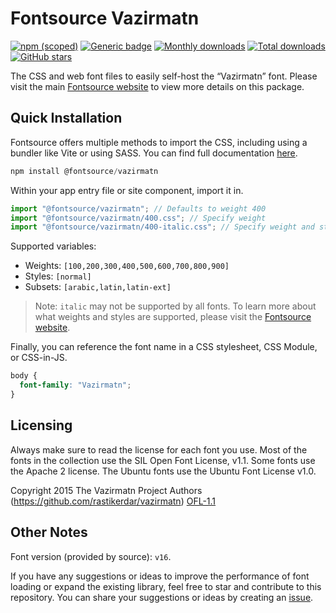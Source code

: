# Fontsource Vazirmatn

[![npm (scoped)](https://img.shields.io/npm/v/@fontsource/vazirmatn?color=brightgreen)](https://www.npmjs.com/package/@fontsource/vazirmatn) [![Generic badge](https://img.shields.io/badge/fontsource-passing-brightgreen)](https://github.com/fontsource/fontsource) [![Monthly downloads](https://badgen.net/npm/dm/@fontsource/vazirmatn)](https://github.com/fontsource/fontsource) [![Total downloads](https://badgen.net/npm/dt/@fontsource/vazirmatn)](https://github.com/fontsource/fontsource) [![GitHub stars](https://img.shields.io/github/stars/fontsource/fontsource.svg?style=social&label=Star)](https://github.com/fontsource/fontsource/stargazers)

The CSS and web font files to easily self-host the “Vazirmatn” font. Please visit the main [Fontsource website](https://fontsource.org/fonts/vazirmatn) to view more details on this package.

## Quick Installation

Fontsource offers multiple methods to import the CSS, including using a bundler like Vite or using SASS. You can find full documentation [here](https://fontsource.org/docs/getting-started/introduction).

```javascript
npm install @fontsource/vazirmatn
```

Within your app entry file or site component, import it in.

```javascript
import "@fontsource/vazirmatn"; // Defaults to weight 400
import "@fontsource/vazirmatn/400.css"; // Specify weight
import "@fontsource/vazirmatn/400-italic.css"; // Specify weight and style
```

Supported variables:
- Weights: `[100,200,300,400,500,600,700,800,900]`
- Styles: `[normal]`
- Subsets: `[arabic,latin,latin-ext]`

> Note: `italic` may not be supported by all fonts. To learn more about what weights and styles are supported, please visit the [Fontsource website](https://fontsource.org/fonts/vazirmatn).

Finally, you can reference the font name in a CSS stylesheet, CSS Module, or CSS-in-JS.

```css
body {
  font-family: "Vazirmatn";
}
```

## Licensing
Always make sure to read the license for each font you use. Most of the fonts in the collection use the SIL Open Font License, v1.1. Some fonts use the Apache 2 license. The Ubuntu fonts use the Ubuntu Font License v1.0.

Copyright 2015 The Vazirmatn Project Authors (https://github.com/rastikerdar/vazirmatn)
[OFL-1.1](https://openfontlicense.org)

## Other Notes
Font version (provided by source): `v16`.

If you have any suggestions or ideas to improve the performance of font loading or expand the existing library, feel free to star and contribute to this repository. You can share your suggestions or ideas by creating an [issue](https://github.com/fontsource/fontsource/issues).